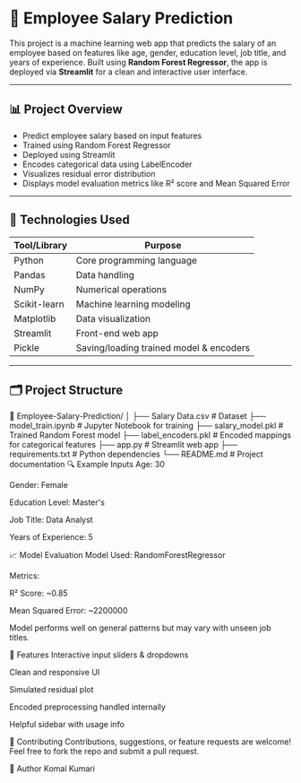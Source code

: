 # 💼 Employee Salary Prediction

This project is a machine learning web app that predicts the salary of an employee based on features like age, gender, education level, job title, and years of experience. Built using **Random Forest Regressor**, the app is deployed via **Streamlit** for a clean and interactive user interface.

---

## 📊 Project Overview

- Predict employee salary based on input features
- Trained using Random Forest Regressor
- Deployed using Streamlit
- Encodes categorical data using LabelEncoder
- Visualizes residual error distribution
- Displays model evaluation metrics like R² score and Mean Squared Error

---

## 🧠 Technologies Used

| Tool/Library     | Purpose                                |
|------------------|----------------------------------------|
| Python           | Core programming language              |
| Pandas           | Data handling                          |
| NumPy            | Numerical operations                   |
| Scikit-learn     | Machine learning modeling              |
| Matplotlib       | Data visualization                     |
| Streamlit        | Front-end web app                      |
| Pickle           | Saving/loading trained model & encoders|

---

## 🗂️ Project Structure

📁 Employee-Salary-Prediction/
│
├── Salary Data.csv # Dataset
├── model_train.ipynb # Jupyter Notebook for training
├── salary_model.pkl # Trained Random Forest model
├── label_encoders.pkl # Encoded mappings for categorical features
├── app.py # Streamlit web app
├── requirements.txt # Python dependencies
└── README.md # Project documentation
🔍 Example Inputs
Age: 30

Gender: Female

Education Level: Master's

Job Title: Data Analyst

Years of Experience: 5

📈 Model Evaluation
Model Used: RandomForestRegressor

Metrics:

R² Score: ~0.85

Mean Squared Error: ~2200000

Model performs well on general patterns but may vary with unseen job titles.

📌 Features
Interactive input sliders & dropdowns

Clean and responsive UI

Simulated residual plot

Encoded preprocessing handled internally

Helpful sidebar with usage info

🤝 Contributing
Contributions, suggestions, or feature requests are welcome!
Feel free to fork the repo and submit a pull request.

👤 Author
Komal Kumari

